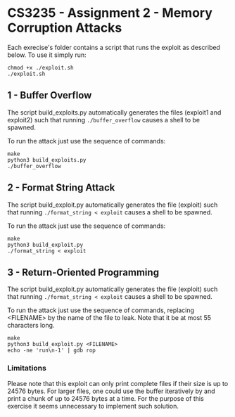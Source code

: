 # CS3235 - Assignment 2 - Memory Corruption Attacks

Each exrecise's folder contains a script that runs the exploit as described 
below. To use it simply run:
```
chmod +x ./exploit.sh
./exploit.sh
```

## 1 - Buffer Overflow 

The script build_exploits.py automatically generates the files (exploit1 and
exploit2) such that running `./buffer_overflow` causes a shell to be spawned.

To run the attack just use the sequence of commands:
```
make
python3 build_exploits.py
./buffer_overflow
```

## 2 - Format String Attack

The script build_exploit.py automatically generates the file (exploit) 
such that running `./format_string < exploit` causes a shell to be spawned.

To run the attack just use the sequence of commands:
```
make
python3 build_exploit.py
./format_string < exploit
```

## 3 - Return-Oriented Programming

The script build_exploit.py automatically generates the file (exploit) 
such that running `./format_string < exploit` causes a shell to be spawned.

To run the attack just use the sequence of commands, replacing \<FILENAME\> by the
name of the file to leak. Note that it be at most 55 characters long.
```
make
python3 build_exploit.py <FILENAME>
echo -ne 'run\n-1' | gdb rop
```

### Limitations

Please note that this exploit can only print complete files if their size is up 
to 24576 bytes. For larger files, one could use the buffer iteratively by and
print a chunk of up to 24576 bytes at a time. For the purpose of this exercise
it seems unnecessary to implement such solution.

